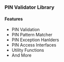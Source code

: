 
### PIN Validator Library

#### Features

- PIN Validation
- PIN Pattern Matcher
- PIN Exception Hanlders
- PIN Access Interfaces
- Utility Functions
- And More 